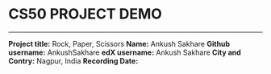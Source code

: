 # **CS50 PROJECT DEMO**
***
**Project title:** Rock, Paper, Scissors
**Name:** Ankush Sakhare
**Github username:** AnkushSakhare
**edX username:** Ankush Sakhare
**City and Contry:** Nagpur, India
**Recording Date:**